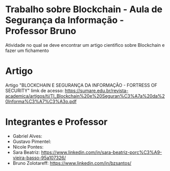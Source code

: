 # Trabalho sobre Blockchain - Aula de Segurança da Informação - Professor Bruno
Atividade no qual se deve encontrar um artigo cientifico sobre Blockchain e fazer um fichamento
# Artigo
Artigo "BLOCKCHAIN E SEGURANÇA DA INFORMAÇÃO - FORTRESS OF SECURITY" limk de acesso: https://sumare.edu.br/revista-academica/artigos/ti/TI_Blockchain%20e%20Seguran%C3%A7a%20da%20Informa%C3%A7%C3%A3o.pdf
# Integrantes e Professor 
- Gabriel Alves:
- Gustavo Pimentel:
- Nicole Pontes:
- Sara Beatriz: https://www.linkedin.com/in/sara-beatriz-porc%C3%A9-vieira-basso-95a107326/
- Bruno Zolotareff: https://www.linkedin.com/in/bzsantos/

